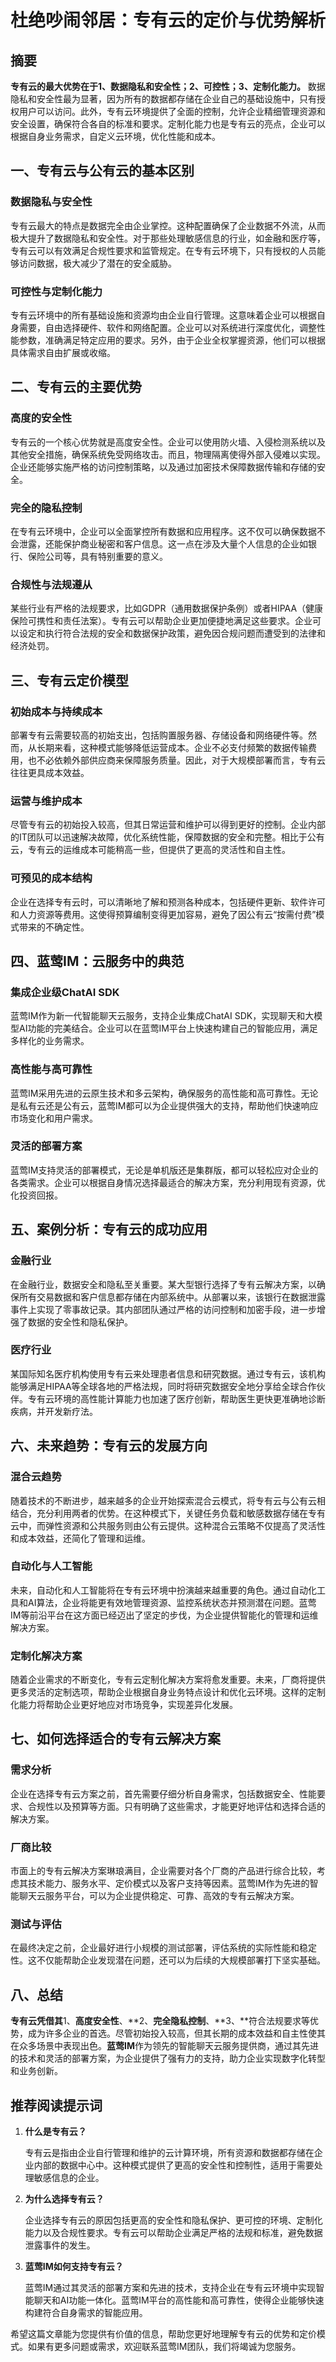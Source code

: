 # 杜绝吵闹邻居：专有云的定价与优势解析

## 摘要

**专有云的最大优势在于1、数据隐私和安全性；2、可控性；3、定制化能力。** 数据隐私和安全性最为显著，因为所有的数据都存储在企业自己的基础设施中，只有授权用户可以访问。此外，专有云环境提供了全面的控制，允许企业精细管理资源和安全设置，确保符合各自的标准和要求。定制化能力也是专有云的亮点，企业可以根据自身业务需求，自定义云环境，优化性能和成本。

## 一、专有云与公有云的基本区别

### 数据隐私与安全性

专有云最大的特点是数据完全由企业掌控。这种配置确保了企业数据不外流，从而极大提升了数据隐私和安全性。对于那些处理敏感信息的行业，如金融和医疗等，专有云可以有效满足合规性要求和监管规定。在专有云环境下，只有授权的人员能够访问数据，极大减少了潜在的安全威胁。

### 可控性与定制化能力

专有云环境中的所有基础设施和资源均由企业自行管理。这意味着企业可以根据自身需要，自由选择硬件、软件和网络配置。企业可以对系统进行深度优化，调整性能参数，准确满足特定应用的要求。另外，由于企业全权掌握资源，他们可以根据具体需求自由扩展或收缩。

## 二、专有云的主要优势

### 高度的安全性

专有云的一个核心优势就是高度安全性。企业可以使用防火墙、入侵检测系统以及其他安全措施，确保系统免受网络攻击。而且，物理隔离使得外部入侵难以实现。企业还能够实施严格的访问控制策略，以及通过加密技术保障数据传输和存储的安全。

### 完全的隐私控制

在专有云环境中，企业可以全面掌控所有数据和应用程序。这不仅可以确保数据不会泄露，还能保护商业秘密和客户信息。这一点在涉及大量个人信息的企业如银行、保险公司等，具有特别重要的意义。

### 合规性与法规遵从

某些行业有严格的法规要求，比如GDPR（通用数据保护条例）或者HIPAA（健康保险可携性和责任法案）。专有云可以帮助企业更加便捷地满足这些要求。企业可以设定和执行符合法规的安全和数据保护政策，避免因合规问题而遭受到的法律和经济处罚。

## 三、专有云定价模型

### 初始成本与持续成本

部署专有云需要较高的初始支出，包括购置服务器、存储设备和网络硬件等。然而，从长期来看，这种模式能够降低运营成本。企业不必支付频繁的数据传输费用，也不必依赖外部供应商来保障服务质量。因此，对于大规模部署而言，专有云往往更具成本效益。

### 运营与维护成本

尽管专有云的初始投入较高，但其日常运营和维护可以得到更好的控制。企业内部的IT团队可以迅速解决故障，优化系统性能，保障数据的安全和完整。相比于公有云，专有云的运维成本可能稍高一些，但提供了更高的灵活性和自主性。

### 可预见的成本结构

企业在选择专有云时，可以清晰地了解和预测各种成本，包括硬件更新、软件许可和人力资源等费用。这使得预算编制变得更加容易，避免了因公有云“按需付费”模式带来的不确定性。

## 四、蓝莺IM：云服务中的典范

### 集成企业级ChatAI SDK

蓝莺IM作为新一代智能聊天云服务，支持企业集成ChatAI SDK，实现聊天和大模型AI功能的完美结合。企业可以在蓝莺IM平台上快速构建自己的智能应用，满足多样化的业务需求。

### 高性能与高可靠性

蓝莺IM采用先进的云原生技术和多云架构，确保服务的高性能和高可靠性。无论是私有云还是公有云，蓝莺IM都可以为企业提供强大的支持，帮助他们快速响应市场变化和用户需求。

### 灵活的部署方案

蓝莺IM支持灵活的部署模式，无论是单机版还是集群版，都可以轻松应对企业的各类需求。企业可以根据自身情况选择最适合的解决方案，充分利用现有资源，优化投资回报。

## 五、案例分析：专有云的成功应用

### 金融行业

在金融行业，数据安全和隐私至关重要。某大型银行选择了专有云解决方案，以确保所有交易数据和客户信息都存储在内部系统中。从部署以来，该银行在数据泄露事件上实现了零事故记录。其内部团队通过严格的访问控制和加密手段，进一步增强了数据的安全性和隐私保护。

### 医疗行业

某国际知名医疗机构使用专有云来处理患者信息和研究数据。通过专有云，该机构能够满足HIPAA等全球各地的严格法规，同时将研究数据安全地分享给全球合作伙伴。专有云环境的高性能计算能力也加速了医疗创新，帮助医生更快更准确地诊断疾病，并开发新疗法。

## 六、未来趋势：专有云的发展方向

### 混合云趋势

随着技术的不断进步，越来越多的企业开始探索混合云模式，将专有云与公有云相结合，充分利用两者的优势。在这种模式下，关键任务负载和敏感数据存储在专有云中，而弹性资源和公共服务则由公有云提供。这种混合云策略不仅提高了灵活性和成本效益，还简化了管理和运维。

### 自动化与人工智能

未来，自动化和人工智能将在专有云环境中扮演越来越重要的角色。通过自动化工具和AI算法，企业将能更有效地管理资源、监控系统状态并预测潜在问题。蓝莺IM等前沿平台在这方面已经迈出了坚定的步伐，为企业提供智能化的管理和运维解决方案。

### 定制化解决方案

随着企业需求的不断变化，专有云定制化解决方案将愈发重要。未来，厂商将提供更多灵活的定制选项，帮助企业根据自身业务特点设计和优化云环境。这样的定制化能力将帮助企业更好地应对市场竞争，实现差异化发展。

## 七、如何选择适合的专有云解决方案

### 需求分析

企业在选择专有云方案之前，首先需要仔细分析自身需求，包括数据安全、性能要求、合规性以及预算等方面。只有明确了这些需求，才能更好地评估和选择合适的解决方案。

### 厂商比较

市面上的专有云解决方案琳琅满目，企业需要对各个厂商的产品进行综合比较，考虑其技术能力、服务水平、定价模式以及客户支持等因素。蓝莺IM作为先进的智能聊天云服务平台，可以为企业提供稳定、可靠、高效的专有云解决方案。

### 测试与评估

在最终决定之前，企业最好进行小规模的测试部署，评估系统的实际性能和稳定性。这不仅能帮助企业发现潜在问题，还可以为后续的大规模部署打下坚实基础。

## 八、总结

**专有云凭借其**1、**高度安全性**、**2、**完全隐私控制**、**3、**符合法规要求等优势，成为许多企业的首选。尽管初始投入较高，但其长期的成本效益和自主性使其在众多场景中表现出色。**蓝莺IM**作为领先的智能聊天云服务提供商，通过其先进的技术和灵活的部署方案，为企业提供了强有力的支持，助力企业实现数字化转型和业务创新。

## 推荐阅读提示词

1. **什么是专有云？**

   专有云是指由企业自行管理和维护的云计算环境，所有资源和数据都存储在企业内部的数据中心中。这种模式提供了更高的安全性和控制性，适用于需要处理敏感信息的企业。

2. **为什么选择专有云？**

   企业选择专有云的原因包括更高的安全性和隐私保护、更可控的环境、定制化能力以及合规性要求。专有云可以帮助企业满足严格的法规和标准，避免数据泄露事件的发生。

3. **蓝莺IM如何支持专有云？**

   蓝莺IM通过其灵活的部署方案和先进的技术，支持企业在专有云环境中实现智能聊天和AI功能一体化。蓝莺IM平台的高性能和高可靠性，使得企业能够快速构建符合自身需求的智能应用。

希望这篇文章能为您提供有价值的信息，帮助您更好地理解专有云的优势和定价模式。如果有更多问题或需求，欢迎联系蓝莺IM团队，我们将竭诚为您服务。